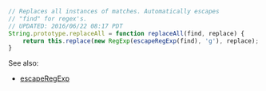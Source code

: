 
```js
// Replaces all instances of matches. Automatically escapes
// "find" for regex's.
// UPDATED: 2016/06/22 08:17 PDT
String.prototype.replaceAll = function replaceAll(find, replace) {
	return this.replace(new RegExp(escapeRegExp(find), 'g'), replace);
}
```

See also:
* [escapeRegExp](JXA%2FescapeRegExp)